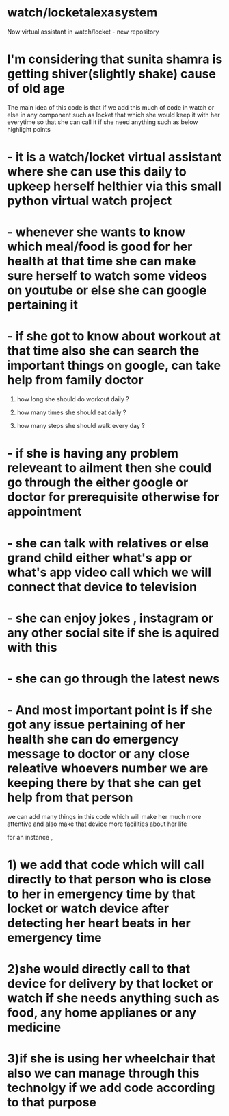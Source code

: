 # watch/locketalexasystem
Now virtual assistant in watch/locket - new repository

# I'm considering that sunita shamra is getting shiver(slightly shake) cause of old age

The main idea of this code is that if we add this much of code in watch or else in any component such as locket that which she would keep it with her everytime
so that she can call it if she need anything such as below highlight points


# - it is a watch/locket virtual assistant where she can use this daily to upkeep herself helthier via this small python virtual watch project
# - whenever she wants to know which meal/food is good for her health at that time she can make sure herself to watch some videos on youtube or else she can google pertaining it
# - if she got to know about workout at that time also she can search the important things on google, can take help from family doctor
1) how long she should do workout daily ?

2) how many times she should eat daily ?

3) how many steps she should walk every day ?

# - if she is having any problem releveant to ailment then she could go through the either google or doctor for prerequisite otherwise for appointment
# - she can talk with relatives or else grand child either what's app or what's app video call which we will connect that device to television
# - she can enjoy jokes , instagram or any other social site if she is aquired with this
# - she can go through the latest news
# - And most important point is if she got any issue pertaining of her health she can do emergency message to doctor or any close releative whoevers number we are keeping there by that she can get help from that person 


we can add many things in this code which will make her much more attentive and also make that device more facilities about her life 

for an instance ,

# 1) we add that code which will call directly to that person who is close to her in emergency time by that locket or watch device after detecting her heart beats in her emergency time

# 2)she would directly call to that device for delivery by that locket or watch if she needs anything such as food, any home applianes or any medicine 

# 3)if she is using her wheelchair that also we can manage through this technolgy if we add code according to that purpose
